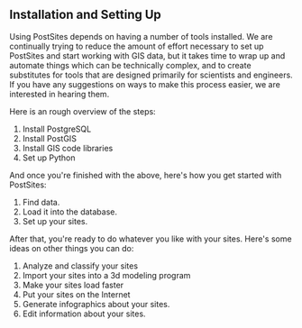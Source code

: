 ## Installation and Setting Up

Using PostSites depends on having a number of tools installed. We are continually trying to reduce the amount of effort necessary to set up PostSites and start working with GIS data, but it takes time to wrap up and automate things which can be technically complex, and to create substitutes for tools that are designed primarily for scientists and engineers. If you have any suggestions on ways to make this process easier, we are interested in hearing them.

Here is an rough overview of the steps:

1. Install PostgreSQL
1. Install PostGIS
1. Install GIS code libraries
1. Set up Python

And once you're finished with the above, here's how you get started with PostSites:

1. Find data. 
1. Load it into the database. 
2. Set up your sites. 

After that, you're ready to do whatever you like with your sites. Here's some ideas on other things you can do:

1. Analyze and classify your sites
1. Import your sites into a 3d modeling program
1. Make your sites load faster
2. Put your sites on the Internet
2. Generate infographics about your sites.
3. Edit information about your sites.

